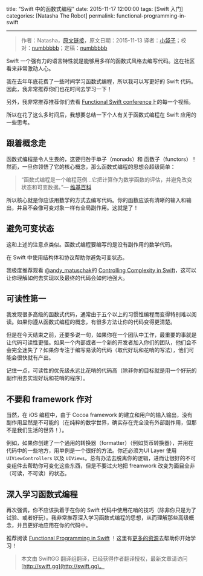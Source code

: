 title: "Swift 中的函数式编程"
date: 2015-11-17 12:00:00
tags: [Swift 入门]
categories: [Natasha The Robot]
permalink: functional-programming-in-swift

---
> 作者：Natasha，[原文链接](http://natashatherobot.com/functional-programming-in-swift/)，原文日期：2015-11-13
> 译者：[小袋子](http://daizi.me)；校对：[numbbbbb](http://numbbbbb.com/)；定稿：[numbbbbb](http://numbbbbb.com/)
  







<!--此处开始正文-->

Swift 一个强有力的语言特性就是能够用多样的函数式风格去编写代码。这在社区看来非常激动人心。

我在去年年底花费了一些时间学习函数式编程，所以我可以写更好的 Swift 代码。因此，我非常推荐你们也花时间去学习一下！

另外，我非常推荐推荐你们去看 [Functional Swift conference](http://2014.funswiftconf.com/)上的每一个视频。

所以在花了这么多时间后，我想要总结一下个人有关于函数式编程在 Swift 应用的一些思考。

<!--more-->

跟着概念走
-----

函数式编程是令人生畏的，这要归咎于单子（monads）和 函数子（functors）！然而，一旦你领悟了它的核心概念，那么函数式编程的思想会超级简单：

> “函数式编程是一个编程范例…它把计算作为数学函数的评估，并避免改变状态和可变数据。”— [维基百科](https://en.wikipedia.org/wiki/Functional_programming)


所以核心就是你应该用数学的方式去编写代码。你的函数应该有清晰的输入和输出，并且不会像可变对象一样有全局副作用。这就是了！

避免可变状态
------

这和上述的注意点类似。函数式编程要编写的是没有副作用的数学代码。

在 Swift 中使用结构体和协议帮助你避免可变状态。

我极度推荐观看 [@andy_matuschak](https://twitter.com/andy_matuschak)的  [Controlling Complexity in Swift](https://realm.io/news/andy-matuschak-controlling-complexity/)，这可以让你理解如何去实现以及最终的代码会如何地强大。

可读性第一
-----

我发现很多高级的函数式代码，通常由于五个以上的习惯性编程而变得特别难以阅读。如果你遵从函数式编程的概念，有很多方法让你的代码变得更清楚。

但是在今天结束之前，还要多说一句，如果你在一个团队中工作，最重要的事就是让代码可读性更强。如果一个内部或者一个新的开发者加入你们的团队，他们会不会完全迷失了？如果你专注于编写易读的代码（取代好玩和花哨的写法），他们可能会很快就有产出。

记住一点，可读性的优先级永远比花哨的代码高（除非你的目标就是用一个好玩的副作用去实现好玩和花哨的程序）。


不要和 framework 作对
----------------

当然，在 iOS 编程中，由于 Cocoa framework 的建立和用户的输入输出，没有副作用显然是不可能的（在纯粹的数学世界，确实存在完全没有外部副作用，但那不是我们生活的世界！）。

例如，如果你创建了一个通用的转换器（formatter）（例如货币转换器），并用在代码中的一些地方，用单例是一个很好的方法。你还必须为UI Layer 使用 `UIViewControllers` 以及 `UIViews`。总有办法去脱离你的逻辑，进而让很好的不可变组件去帮助你可变化这些东西，但是不要过火地把 freamwork 改变为面目全非（可读，不可读）的状态。


深入学习函数式编程
----------

再次强调，你不应该执着于在你的 Swift 代码中使用花哨的技巧（除非你只是为了试验、或者好玩）。我非常推荐深入学习函数式编程的思想，从而理解那些高级概念，并且更好地应用在你的代码中。

推荐阅读 [Functional Programming in Swift](https://www.objc.io/books/fpinswift/) ！这里有[更多的资源](http://natashatherobot.com/reading-functional-programming/)去帮助你开始学习！

> 本文由 SwiftGG 翻译组翻译，已经获得作者翻译授权，最新文章请访问 [http://swift.gg](http://swift.gg)。